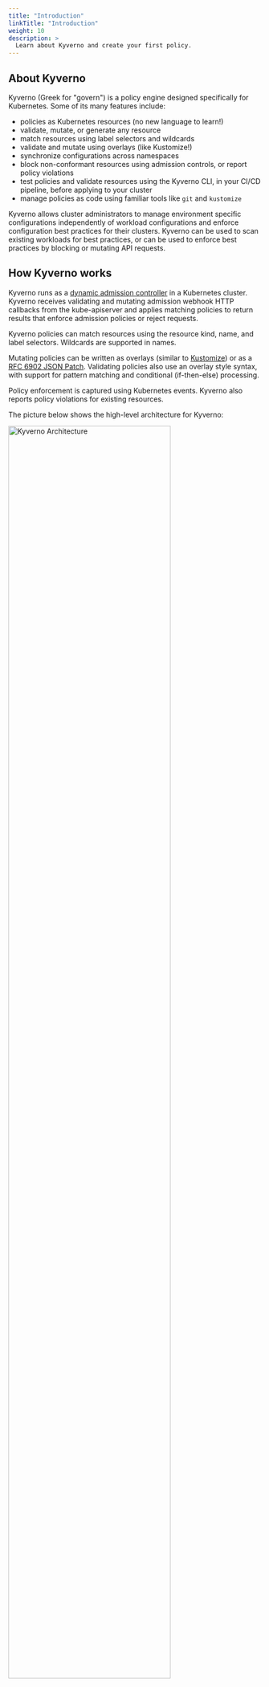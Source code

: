 ```yaml
---
title: "Introduction"
linkTitle: "Introduction"
weight: 10
description: >
  Learn about Kyverno and create your first policy.
---
```


## About Kyverno

Kyverno (Greek for "govern") is a policy engine designed specifically for Kubernetes. Some of its many features include:

* policies as Kubernetes resources (no new language to learn!)
* validate, mutate, or generate any resource
* match resources using label selectors and wildcards
* validate and mutate using overlays (like Kustomize!)
* synchronize configurations across namespaces
* block non-conformant resources using admission controls, or report policy violations
* test policies and validate resources using the Kyverno CLI, in your CI/CD pipeline, before applying to your cluster
* manage policies as code using familiar tools like `git` and `kustomize`

Kyverno allows cluster administrators to manage environment specific configurations independently of workload configurations and enforce configuration best practices for their clusters. Kyverno can be used to scan existing workloads for best practices, or can be used to enforce best practices by blocking or mutating API requests.

## How Kyverno works

Kyverno runs as a [dynamic admission controller](https://kubernetes.io/docs/reference/access-authn-authz/extensible-admission-controllers/) in a Kubernetes cluster. Kyverno receives validating and mutating admission webhook HTTP callbacks from the kube-apiserver and applies matching policies to return results that enforce admission policies or reject requests.

Kyverno policies can match resources using the resource kind, name, and label selectors. Wildcards are supported in names.

Mutating policies can be written as overlays (similar to [Kustomize](https://kubernetes.io/docs/tasks/manage-kubernetes-objects/kustomization/#bases-and-overlays)) or as a [RFC 6902 JSON Patch](http://jsonpatch.com/). Validating policies also use an overlay style syntax, with support for pattern matching and conditional (if-then-else) processing.

Policy enforcement is captured using Kubernetes events. Kyverno also reports policy violations for existing resources.

The picture below shows the high-level architecture for Kyverno:

<img src="/images/kyverno-architecture.png" alt="Kyverno Architecture" width="80%"/>
<br/><br/>

An high availability installation of Kyverno can run multiple replicas, and each replica of Kyverno will have multiple controllers that perform different functions. The `Webhook` handles `AdmissionReview` requests from the Kubernetes API server, and its `Monitor` component creates and manages required configurations. The `PolicyController` watches policy resources and initiates background scans based on the configured scan interval. The `GenerateController` manages the lifecycle of generated resources. 

## Quick Start

This section will help you install Kyverno and create your first policy. 

{{% alert title="Note" color="info" %}}
Your Kubernetes cluster version must be above v1.14 which adds webhook timeouts.
To check the version, enter `kubectl version`.
{{% /alert %}}

You have the option of installing Kyverno directly from the latest release manifest, or using Helm.

To install Kyverno using the latest release manifest (which may be a pre-release):

```sh
kubectl create -f https://raw.githubusercontent.com/kyverno/kyverno/main/config/release/install.yaml
```

You can also install Kyverno using a Helm chart:

```sh
# Add the Helm repository
helm repo add kyverno https://kyverno.github.io/kyverno/

# Scan your Helm repositories to fetch the latest available charts.
helm repo update

# Install the Kyverno Helm chart into a new namespace called "kyverno"
helm install kyverno --namespace kyverno kyverno/kyverno --create-namespace
```

Add the policy below to your cluster. It contains a single validation rule that requires that all Pods have a `app.kubernetes.io/name` label. Kyverno supports different rule types to validate, mutate, and generate configurations. The policy attribute `validationFailureAction` is set to `enforce` to block API requests that are non-compliant (using the default value `audit` will report violations but not block requests.)

```yaml
kubectl create -f- << EOF
apiVersion: kyverno.io/v1
kind: ClusterPolicy
metadata:
  name: require-labels
spec:
  validationFailureAction: enforce
  rules:
  - name: check-for-labels
    match:
      resources:
        kinds:
        - Pod
    validate:
      message: "label 'app.kubernetes.io/name' is required"
      pattern:
        metadata:
          labels:
            app.kubernetes.io/name: "?*"
EOF
```

Try creating a Deployment without the required label:

```sh
kubectl create deployment nginx --image=nginx
```

You should see an error:

```sh
Error from server: admission webhook "nirmata.kyverno.resource.validating-webhook" denied the request:

resource Deployment/default/nginx was blocked due to the following policies

require-labels:
  autogen-check-for-labels: 'Validation error: label `app.kubernetes.io/name` is required;
    Validation rule autogen-check-for-labels failed at path /spec/template/metadata/labels/app.kubernetes.io/name/'
```

{{% alert title="Note" color="info" %}}
Kyverno may be configured to exclude system namespaces like `kube-system` and the `kyverno` namespace. Make sure you run the test pod in a user defined namespace, or the `default` namespace.
{{% /alert %}}

Although the ClusterPolicy matches on Pods, Kyverno intelligently applies this to all sources capable of generating Pods by default, including the Deployment above.

Create a Pod with the required label. For example, using this command:

```sh
kubectl run nginx --image nginx --labels app.kubernetes.io/name=nginx
```

This Pod configuration is compliant with the policy rules and is not blocked.

Congratulations, you've just implemented a policy in your Kubernetes cluster!

Clean up by deleting all cluster policies:

```sh
kubectl delete cpol --all
```
